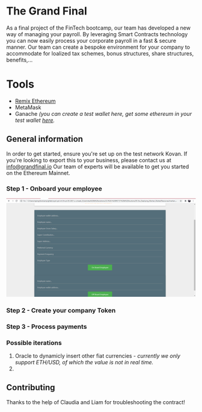 # The Grand Final

As a final project of the FinTech bootcamp, our team has developed a new way of managing your payroll. 
By leveraging Smart Contracts technology you can now easily process your corporate payroll in a fast & secure manner. 
Our team can create a bespoke environment for your company to accommodate for loalized tax schemes, bonus structures, share structures, benefits,... 

# Tools

* [Remix Ethereum](http://remix.ethereum.org/)
* MetaMask
* Ganache _(you can create a test wallet here, get some ethereum in your test wallet [here](https://faucet.ropsten.be/)._

## General information 

In order to get started, ensure you're set up on the test network Kovan. 
If you're looking to export this to your business, please contact us at info@grandfinal.io
Our team of experts will be available to get you started on the Ethereum Mainnet. 

### Step 1 - Onboard your employee

![Onboarding Process](Onboarding_GrandFinal.png)

### Step 2 - Create your company Token

### Step 3 - Process payments 

### Possible iterations 
1. Oracle to dynamicly insert other fiat currencies - _currently we only support ETH/USD, of which the value is *not* in real time._
2. 



## Contributing
Thanks to the help of Claudia and Liam for troubleshooting the contract!
